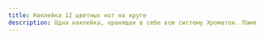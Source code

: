 ```yaml
---
title: Наклейка 12 цветных нот на круге
description: Одна наклейка, хранящая в себе всю систему Хроматон. Памятка, которая может быть всегда с собой — на ноутбуке, телефоне, инструменте, кейсе, да где угодно!
---
```

